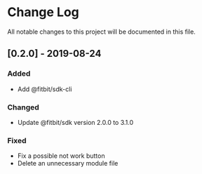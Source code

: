 # Change Log
All notable changes to this project will be documented in this file.

## [0.2.0] - 2019-08-24
### Added
- Add @fitbit/sdk-cli

### Changed
- Update @fitbit/sdk version 2.0.0 to 3.1.0

### Fixed
- Fix a possible not work button
- Delete an unnecessary module file

